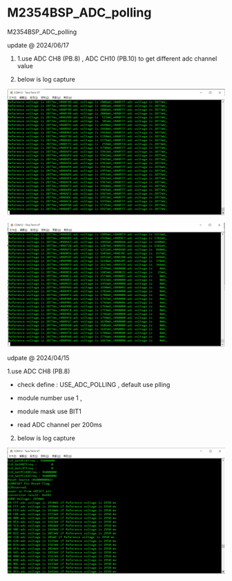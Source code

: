 # M2354BSP_ADC_polling
 M2354BSP_ADC_polling

update @ 2024/06/17

1. 1.use ADC CH8 (PB.8) , ADC CH10 (PB.10) to get different adc channel value 

2. below is log capture 


![image](https://github.com/released/M2354BSP_ADC_polling/blob/main/log2.jpg)


![image](https://github.com/released/M2354BSP_ADC_polling/blob/main/log3.jpg)


udpate @ 2024/04/15

1.use ADC CH8 (PB.8) 

- check define : USE_ADC_POLLING , default use plling 

- module number use 1 , 

- module mask use BIT1

- read ADC channel per 200ms

2. below is log capture 

![image](https://github.com/released/M2354BSP_ADC_polling/blob/main/log.jpg)

